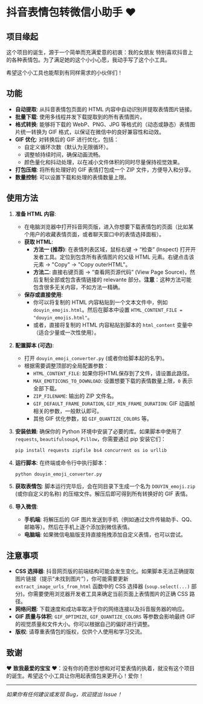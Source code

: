 # 抖音表情包转微信小助手 ❤️

## 项目缘起

这个项目的诞生，源于一个简单而充满爱意的初衷：我的女朋友 特别喜欢抖音上的各种表情包。为了满足她的这个小小心愿，我动手写了这个小工具。

希望这个小工具也能帮到有同样需求的小伙伴们！

## 功能

*   **自动提取**: 从抖音表情包页面的 HTML 内容中自动识别并提取表情图片链接。
*   **批量下载**: 使用多线程并发下载提取到的所有表情图片。
*   **格式转换**: 能够将下载的 WebP、PNG、JPG 等格式的（动态或静态）表情图片统一转换为 GIF 格式，以保证在微信中的良好兼容性和动效。
*   **GIF 优化**: 对转换后的 GIF 进行优化，包括：
    *   自定义循环次数（默认为无限循环）。
    *   调整帧持续时间，确保动画流畅。
    *   颜色量化和抖动处理，以在减小文件体积的同时尽量保持视觉效果。
*   **打包压缩**: 将所有处理好的 GIF 表情打包成一个 ZIP 文件，方便导入和分享。
*   **数量控制**: 可以设置下载和处理的表情数量上限。

## 使用方法

1.  **准备 HTML 内容**:
    *   在电脑浏览器中打开抖音网页版，进入你想要下载表情包的页面（比如某个用户的收藏表情页面，或者聊天窗口中的表情选择面板）。
    *   **获取 HTML**:
        *   **方法一 (推荐)**: 在表情列表区域，鼠标右键 -> “检查” (Inspect) 打开开发者工具。定位到包含所有表情图片的父级 HTML 元素。右键点击该元素 -> "Copy" -> "Copy outerHTML"。
        *   **方法二**: 直接右键页面 -> “查看网页源代码” (View Page Source)，然后复制全部或包含表情链接的 relevante 部分。**注意**：这种方法可能包含很多无关内容，不如方法一精确。
    *   **保存或直接使用**:
        *   你可以将复制的 HTML 内容粘贴到一个文本文件中，例如 `douyin_emojis.html`。然后在脚本中设置 `HTML_CONTENT_FILE = "douyin_emojis.html"`。
        *   或者，直接将复制的 HTML 内容粘贴到脚本的 `html_content` 变量中（适合少量或一次性使用）。

2.  **配置脚本 (可选)**:
    *   打开 `douyin_emoji_converter.py` (或者你给脚本起的名字)。
    *   根据需要调整顶部的全局配置参数：
        *   `HTML_CONTENT_FILE`: 如果你将HTML保存到了文件，请设置此路径。
        *   `MAX_EMOTICONS_TO_DOWNLOAD`: 设置想要下载的表情数量上限，`0` 表示全部下载。
        *   `ZIP_FILENAME`: 输出的 ZIP 文件名。
        *   `GIF_DEFAULT_FRAME_DURATION`, `GIF_MIN_FRAME_DURATION`: GIF 动画帧相关的参数，一般默认即可。
        *   其他 GIF 优化参数，如 `GIF_QUANTIZE_COLORS` 等。

3.  **安装依赖**:
    确保你的 Python 环境中安装了必要的库。如果脚本中使用了 `requests`, `beautifulsoup4`, `Pillow`，你需要通过 pip 安装它们：
    ```bash
    pip install requests zipfile bs4 concurrent os io urllib
    ```

4.  **运行脚本**:
    在终端或命令行中执行脚本：
    ```bash
    python douyin_emoji_converter.py
    ```

5.  **获取表情包**:
    脚本运行完毕后，会在同目录下生成一个名为 `DOUYIN_emoji.zip` (或你自定义的名称) 的压缩文件。解压后即可得到所有转换好的 GIF 表情。

6.  **导入微信**:
    *   **手机端**: 将解压后的 GIF 图片发送到手机（例如通过文件传输助手、QQ、邮箱等）。然后在手机上逐个添加到微信表情。
    *   **电脑端**: 如果微信电脑版支持直接拖拽添加自定义表情，也可以尝试。

## 注意事项

*   **CSS 选择器**: 抖音网页版的前端结构可能会发生变化。如果脚本无法正确提取图片链接（提示“未找到图片”），你可能需要更新 `extract_image_urls_from_html` 函数中的 CSS 选择器 (`soup.select(...)` 部分)。你需要使用浏览器开发者工具来确定当前页面上表情图片的正确 CSS 路径。
*   **网络问题**: 下载速度和成功率取决于你的网络连接以及抖音服务器的响应。
*   **GIF 质量与体积**: `GIF_OPTIMIZE`, `GIF_QUANTIZE_COLORS` 等参数会影响最终 GIF 的视觉质量和文件大小。你可以根据自己的偏好进行调整。
*   **版权**: 请尊重表情包的版权，仅供个人使用和学习交流。

## 致谢

❤️ **致我最爱的宝宝** ❤️：没有你的奇思妙想和对可爱表情的执着，就没有这个项目的诞生。希望这个小工具让你用起表情包来更开心！爱你！

---

*如果你有任何建议或发现 Bug，欢迎提出 Issue！*
